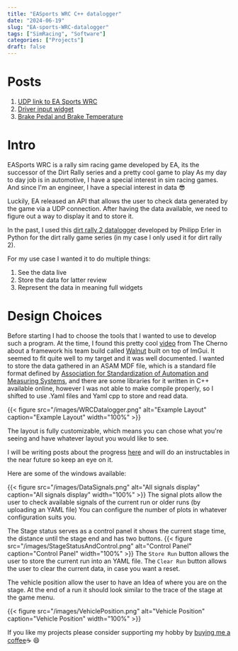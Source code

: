 ```yaml
---
title: "EASports WRC C++ datalogger"
date: "2024-06-19"
slug: "EA-sports-WRC-datalogger"
tags: ["SimRacing", "Software"]
categories: ["Projects"]
draft: false
---
```


# Posts
1. [UDP link to EA Sports WRC][udpeasportswrc]
2. [Driver input widget][inputwindow]
3. [Brake Pedal and Brake Temperature][BrakeStageAndData]
# Intro
EASports WRC is a rally sim racing game developed by EA, its the successor of the Dirt Rally series and a pretty cool game to play
As my day to day job is in automotive, I have a special interest in sim racing games.
And since I'm an engineer, I have a special interest in data :sunglasses:

Luckily, EA released an API that allows the user to check data generated by the game via a UDP connection.
After having the data available, we need to figure out a way to display it and to store it.

In the past, I used this [dirt rally 2 datalogger][dr2_logger] developed by Philipp Erler in Python for the dirt rally game series (in my case I only used it for dirt rally 2).

For my use case I wanted it to do multiple things:
1. See the data live
2. Store the data for latter review
3. Represent the data in meaning full widgets

# Design Choices
Before starting I had to choose the tools that I wanted to use to develop such a program.
At the time, I found this pretty cool [video][WalnutTheCherno] from The Cherno about a framework his team build called [Walnut] built on top of ImGui. It seemed to fit quite well to my target and it was well documented.
I wanted to store the data gathered in an ASAM MDF file, which is a standard file format defined by [Association for Standardization of Automation and Measuring Systems][ASAM_MDF], and there are some libraries for it written in C++ available online, however I was not able to make compile properly, so I shifted to use .Yaml files and Yaml cpp to store and read data.


{{< figure src="/images/WRCDatalogger.png" alt="Example Layout" caption="Example Layout" width="100%" >}}

The layout is fully customizable, which means you can chose what you're seeing and have whatever layout you would like to see.

I will be writing posts about the progress [here][Posts] and will do an instructables in the near future so keep an eye on it.

Here are some of the windows available:

{{< figure src="/images/DataSignals.png" alt="All signals display" caption="All signals display" width="100%" >}}
The signal plots allow the user to check available signals of the current run or older runs (by uploading an YAML file)
You can configure the number of plots in whatever configuration suits you.

The Stage status serves as a control panel it shows the current stage time, the distance until the stage end and has two buttons.
{{< figure src="/images/StageStatusAndControl.png" alt="Control Panel" caption="Control Panel" width="100%" >}}
The `Store Run` button allows the user to store the current run into an YAML file. The `Clear Run` button allows the user to clear the current data, in case you want a reset.

The vehicle position allow the user to have an Idea of where you are on the stage. At the end of a run it should look similar to the trace of the stage at the game menu.

{{< figure src="/images/VehiclePosition.png" alt="Vehicle Position" caption="Vehicle Position" width="100%" >}}


If you like my projects please consider supporting my hobby by [buying me a coffee][buymeacoffee]:coffee: :smile:

[buymeacoffee]: buymeacoffee.com/Carlos4lmeida
[dr2_logger]: https://github.com/ErlerPhilipp/dr2_logger
[WalnutTheCherno]: https://youtu.be/-NJDxf4XwlQ
[Walnut]: https://github.com/StudioCherno/Walnut
[ASAM_MDF]: https://www.asam.net/standards/detail/mdf/
[Posts]: /posts/
[udpeasportswrc]:/posts/udpeasportswrc/
[inputwindow]:/posts/EASportsWRCDriverInput/
[BrakeStageAndData]:/posts/BrakeStageAndSignals/

